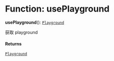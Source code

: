 # Function: usePlayground

**usePlayground**(): [`Playground`](/en/auto-docs/editor/classes/Playground.md)

获取 playground

#### Returns

[`Playground`](/en/auto-docs/editor/classes/Playground.md)
